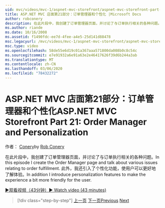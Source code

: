 ```yaml
---
uid: mvc/videos/mvc-1/aspnet-mvc-storefront/aspnet-mvc-storefront-part-21-order-manager-and-personalization
title: ASP.NET MVC 店面第21部分：订单管理器和个性化 |Microsoft Docs
author: robconery
description: 在此片段中，我创建了订单管理器页面，并讨论了与订单执行相关的各种问题。 此外，我还引入了个性化功能 。
ms.author: riande
ms.date: 10/16/2008
ms.assetid: f1490fdc-ee7d-4fee-a4e5-25d141d88478
msc.legacyurl: /mvc/videos/mvc-1/aspnet-mvc-storefront/aspnet-mvc-storefront-part-21-order-manager-and-personalization
msc.type: video
ms.openlocfilehash: 58de55e6d19c01a367aaa571800da008b0c8c54c
ms.sourcegitcommit: e7e91932a6e91a63e2e46417626f39d6b244a3ab
ms.translationtype: MT
ms.contentlocale: zh-CN
ms.lasthandoff: 03/06/2020
ms.locfileid: "78432272"
---
```

# <a name="aspnet-mvc-storefront-part-21-order-manager-and-personalization"></a><span data-ttu-id="76e43-104">ASP.NET MVC 店面第21部分：订单管理器和个性化</span><span class="sxs-lookup"><span data-stu-id="76e43-104">ASP.NET MVC Storefront Part 21: Order Manager and Personalization</span></span>

<span data-ttu-id="76e43-105">作者： [Conery](https://github.com/robconery)</span><span class="sxs-lookup"><span data-stu-id="76e43-105">by [Rob Conery](https://github.com/robconery)</span></span>

<span data-ttu-id="76e43-106">在此片段中，我创建了订单管理器页面，并讨论了与订单执行相关的各种问题。</span><span class="sxs-lookup"><span data-stu-id="76e43-106">In this episode I create the Order Manager page and talk about various issues relating to order fulfillment.</span></span> <span data-ttu-id="76e43-107">此外，我还引入了个性化功能，使用户可以更好地了解体验。</span><span class="sxs-lookup"><span data-stu-id="76e43-107">In addition I introduce personalization features to make the experience a bit more friendly for the user.</span></span>

[<span data-ttu-id="76e43-108">&#9654;观看视频（43分钟）</span><span class="sxs-lookup"><span data-stu-id="76e43-108">&#9654; Watch video (43 minutes)</span></span>](https://channel9.msdn.com/Blogs/ASP-NET-Site-Videos/aspnet-mvc-storefront-part-21-order-manager-and-personalization)

> [!div class="step-by-step"]
> <span data-ttu-id="76e43-109">[上一页](aspnet-mvc-storefront-part-20-logging.md)
> [下一页](aspnet-mvc-storefront-part-22-restructuring-rerouting-and-paypal.md)</span><span class="sxs-lookup"><span data-stu-id="76e43-109">[Previous](aspnet-mvc-storefront-part-20-logging.md)
[Next](aspnet-mvc-storefront-part-22-restructuring-rerouting-and-paypal.md)</span></span>
